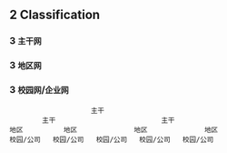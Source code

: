## 2 Classification
### 3  `主干网`
### 3  `地区网`
### 3  `校园网`/`企业网`
						主干
			主干							主干
	地区			地区				地区				地区
	校园/公司	校园/公司	校园/公司	校园/公司	校园/公司
